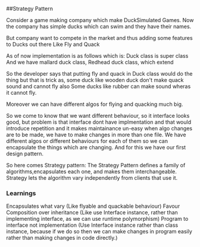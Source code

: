 ##Strategy Pattern

Consider a game making company which make DuckSimulated Games.
Now the company has simple ducks which can swim and they have their names.

But company want to compete in the market and thus adding some features to Ducks out there
Like Fly and Quack

As of now implementation is as follows which is: 
Duck class is super class
And we have mallard duck class, Redhead duck class, which extend


So the developer says that putting fly and quack in Duck class would do the thing but that is trick as, some duck like wooden duck don't make quack sound and cannot fly also
Some ducks like rubber can make sound wheras it cannot fly.

Moreover we can have different algos for flying and quacking much big.

So we come to know that we want different behaviour, so it interface looks good, but problem is that interface dont have implmentation and that would introduce repetition and it makes maintainance un-easy when algo changes are to be made, we have to make changes in more than one file.
We have different algos or different behaviours for each of them so we can encapsulate the things which are changing. And for this we have our first design pattern.


So here comes Strategy pattern:
The Strategy Pattern defines a family of algorithms,encapsulates each one, and makes them interchangeable. Strategy lets the algorithm vary independently from clients that use it.


### Learnings
Encapsulates what vary (Like flyable and quackable behaviour)
Favour Composition over inheritance (Like use Interface instance, rather than implementing interface, as we can use runtime polymorphism)
Program to interface not implementation (Use Interface instance rather than class instance, because if we do so then we can make changes in program easily rather than making changes in code directly.)


